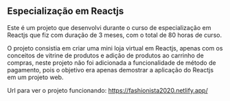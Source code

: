 ## Especialização em Reactjs

Este é um projeto que desenvolvi durante o curso de especialização em Reactjs que fiz com duração de 3 meses, com o total de 80 horas de curso.

O projeto consistia em criar uma mini loja virtual em Reactjs, apenas com os conceitos de vitrine de produtos e adição de produtos ao carrinho de compras, neste projeto não foi adicionada a funcionalidade de método de pagamento, pois o objetivo era apenas demostrar a aplicação do Reactjs em um projeto web.

Url para ver o projeto funcionando: https://fashionista2020.netlify.app/
